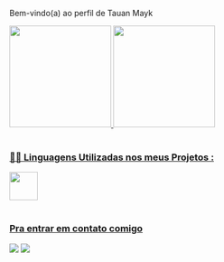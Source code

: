 Bem-vindo(a) ao perfil de Tauan Mayk

 <div>
   <a href="https://github.com/TauanMayk">
   <img height="180em" src="https://github-readme-stats.vercel.app/api?username=TauanMayk&show_icons=true&theme=ocean_dark&include_all_commits=true&count_private=true"/>
   <img height="180em" src="https://github-readme-stats.vercel.app/api/top-langs/?username=TauanMayk&layout=compact&langs_count=6&theme=highcontrast"/>
</div>
 
<div style="display: inline_block"><br>
 <h3>👨‍💻 Linguagens Utilizadas nos meus Projetos :</h3>
 
<img height="50px" src="https://skillicons.dev/icons?i=html,css,javascript,git,react,typescript,python,tailwindcss,docker" />
</div>
 
<br>
 
### Pra entrar em contato comigo 

<div> 
  <a href="https://www.instagram.com/tauanmayk/" target="_blank"><img src="https://img.shields.io/badge/-Instagram-%23E4405F?style=for-the-badge&logo=instagram&logoColor=white" target="_blank"></a> 
  <a href="https://www.linkedin.com/in/tauan-mayk-32673b297/" target="_blank"><img src="https://img.shields.io/badge/-LinkedIn-%230077B5?style=for-the-badge&logo=linkedin&logoColor=white" target="_blank"></a>
</div>

